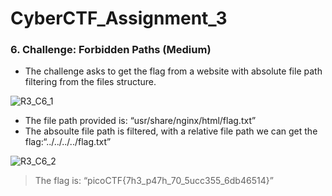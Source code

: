 # CyberCTF_Assignment_3

### 6. Challenge: Forbidden Paths (Medium)

*	The challenge asks to get the flag from a website with absolute file path filtering from the files structure.

![R3_C6_1](https://user-images.githubusercontent.com/124681007/217725094-5c31aff2-0892-4dcd-bdc0-944a7384d060.png)

* The file path provided is: “usr/share/nginx/html/flag.txt”
* The absoulte file path is filtered, with a relative file path we can get the flag:“../../../../flag.txt”

![R3_C6_2](https://user-images.githubusercontent.com/124681007/217725104-3f290d2a-4e1b-45bc-acec-d94c2f2a65ff.png)

> The flag is: “picoCTF{7h3_p47h_70_5ucc355_6db46514}”
